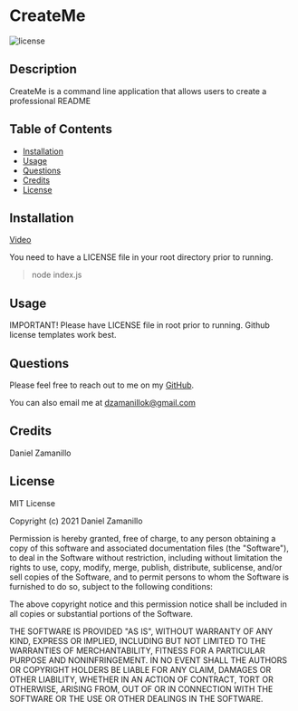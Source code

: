 # CreateMe

![license](https://img.shields.io/badge/license-MIT-blue)

## Description

CreateMe is a command line application that allows users to create a professional README

## Table of Contents

- [Installation](#installation)
- [Usage](#usage)
- [Questions](#questions)
- [Credits](#credits)
- [License](#license)

## Installation

[Video](https://drive.google.com/file/d/18MvX5GaKdwfK_Vg0l_-jDDzoWwh3c-3l/view)

You need to have a LICENSE file in your root directory prior to running.
<br>

> node index.js

## Usage

IMPORTANT! Please have LICENSE file in root prior to running. Github license templates work best.

## Questions

Please feel free to reach out to me on my [GitHub](https://github.com/dzamanillo).

You can also email me at dzamanillok@gmail.com

## Credits

Daniel Zamanillo

## License

MIT License

Copyright (c) 2021 Daniel Zamanillo

Permission is hereby granted, free of charge, to any person obtaining a copy
of this software and associated documentation files (the "Software"), to deal
in the Software without restriction, including without limitation the rights
to use, copy, modify, merge, publish, distribute, sublicense, and/or sell
copies of the Software, and to permit persons to whom the Software is
furnished to do so, subject to the following conditions:

The above copyright notice and this permission notice shall be included in all
copies or substantial portions of the Software.

THE SOFTWARE IS PROVIDED "AS IS", WITHOUT WARRANTY OF ANY KIND, EXPRESS OR
IMPLIED, INCLUDING BUT NOT LIMITED TO THE WARRANTIES OF MERCHANTABILITY,
FITNESS FOR A PARTICULAR PURPOSE AND NONINFRINGEMENT. IN NO EVENT SHALL THE
AUTHORS OR COPYRIGHT HOLDERS BE LIABLE FOR ANY CLAIM, DAMAGES OR OTHER
LIABILITY, WHETHER IN AN ACTION OF CONTRACT, TORT OR OTHERWISE, ARISING FROM,
OUT OF OR IN CONNECTION WITH THE SOFTWARE OR THE USE OR OTHER DEALINGS IN THE
SOFTWARE.
